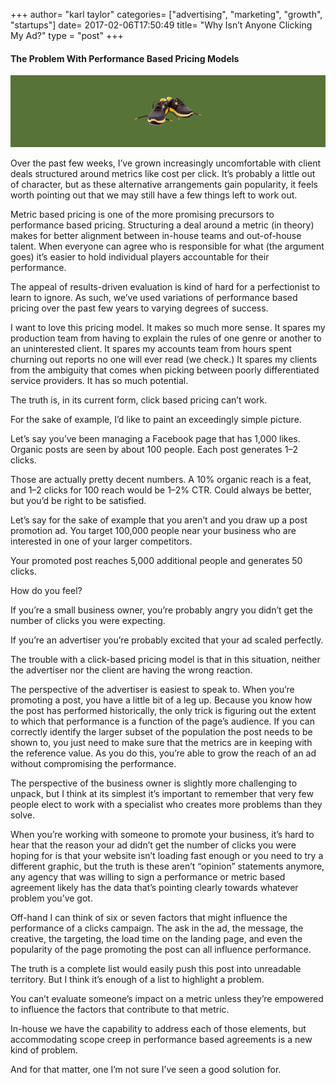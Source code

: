 +++
author= "karl taylor"
categories= ["advertising", "marketing", "growth", "startups"]
date= 2017-02-06T17:50:49
title= "Why Isn’t Anyone Clicking My Ad?"
type = "post"
+++

 #### The Problem With Performance Based Pricing Models

  ![](https://raw.githubusercontent.com/karljtaylor/kjt/blog/content/assets/c2292-1tbxoqb8muuegx4wenv68zg.png)  


 Over the past few weeks, I’ve grown increasingly uncomfortable with client deals structured around metrics like cost per click. It’s probably a little out of character, but as these alternative arrangements gain popularity, it feels worth pointing out that we may still have a few things left to work out.

 Metric based pricing is one of the more promising precursors to performance based pricing. Structuring a deal around a metric (in theory) makes for better alignment between in-house teams and out-of-house talent. When everyone can agree who is responsible for what (the argument goes) it’s easier to hold individual players accountable for their performance.

 The appeal of results-driven evaluation is kind of hard for a perfectionist to learn to ignore. As such, we’ve used variations of performance based pricing over the past few years to varying degrees of success.

 I want to love this pricing model. It makes so much more sense. It spares my production team from having to explain the rules of one genre or another to an uninterested client. It spares my accounts team from hours spent churning out reports no one will ever read (we check.) It spares my clients from the ambiguity that comes when picking between poorly differentiated service providers. It has so much potential.

 The truth is, in its current form, click based pricing can’t work.

  For the sake of example, I’d like to paint an exceedingly simple picture.

 Let’s say you’ve been managing a Facebook page that has 1,000 likes. Organic posts are seen by about 100 people. Each post generates 1–2 clicks.

 Those are actually pretty decent numbers. A 10% organic reach is a feat, and 1–2 clicks for 100 reach would be 1–2% CTR. Could always be better, but you’d be right to be satisfied.

 Let’s say for the sake of example that you aren’t and you draw up a post promotion ad. You target 100,000 people near your business who are interested in one of your larger competitors.

 Your promoted post reaches 5,000 additional people and generates 50 clicks.

 How do you feel?

  If you’re a small business owner, you’re probably angry you didn’t get the number of clicks you were expecting.

 If you’re an advertiser you’re probably excited that your ad scaled perfectly.

  The trouble with a click-based pricing model is that in this situation, neither the advertiser nor the client are having the wrong reaction.

 The perspective of the advertiser is easiest to speak to. When you’re promoting a post, you have a little bit of a leg up. Because you know how the post has performed historically, the only trick is figuring out the extent to which that performance is a function of the page’s audience. If you can correctly identify the larger subset of the population the post needs to be shown to, you just need to make sure that the metrics are in keeping with the reference value. As you do this, you’re able to grow the reach of an ad without compromising the performance.

 The perspective of the business owner is slightly more challenging to unpack, but I think at its simplest it’s important to remember that very few people elect to work with a specialist who creates more problems than they solve.

 When you’re working with someone to promote your business, it’s hard to hear that the reason your ad didn’t get the number of clicks you were hoping for is that your website isn’t loading fast enough or you need to try a different graphic, but the truth is these aren’t “opinion” statements anymore, any agency that was willing to sign a performance or metric based agreement likely has the data that’s pointing clearly towards whatever problem you’ve got.

 Off-hand I can think of six or seven factors that might influence the performance of a clicks campaign. The ask in the ad, the message, the creative, the targeting, the load time on the landing page, and even the popularity of the page promoting the post can all influence performance.

 The truth is a complete list would easily push this post into unreadable territory. But I think it’s enough of a list to highlight a problem.

 You can’t evaluate someone’s impact on a metric unless they’re empowered to influence the factors that contribute to that metric.

 In-house we have the capability to address each of those elements, but accommodating scope creep in performance based agreements is a new kind of problem.

 And for that matter, one I’m not sure I’ve seen a good solution for.
